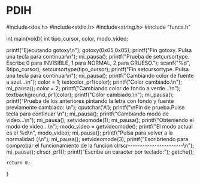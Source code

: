 # PDIH

#include<dos.h>
#include<stdio.h>
#include<string.h>
#include "funcs.h"

int main(void){
  int tipo_cursor, color, modo_video;
  
  printf("Ejecutando gotoxy\n");
  gotoxy(0x05,0x05);
  printf("Fin gotoxy. Pulsa una tecla para continuar\n");
  mi_pausa();
  printf("Prueba de setcursortype. Escribe 0 para INVISIBLE, 1 para NORMAL, 2 para GRUESO.");
  scanf("%d", &tipo_cursor);
  setcursortype(tipo_cursor);
  printf("Fin setcursortype. Pulsa una tecla para continuar\n");
  mi_pausa();
  printf("Cambiando color de fuente a azul...\n");
  color = 1;
  textcolor_pr1(color);
  printf("Color cambiado.\n");
  mi_pausa();
  color = 2;
  printf("Cambiando color de fondo a verde...\n");
  textbackground_pr1(color);
  printf("Color cambiado.\n");
  mi_pausa();
  printf("Prueba de los anteriores pintando la letra con fondo y fuente previamente cambiado: \n");
  cputchar('A');
  printf("\nFin de prueba.Pulse tecla para continuar \n");
  mi_pausa();
  printf("Cambiando modo de video...\n");
  mi_pausa();
  setvideomode(1);
  mi_pausa();
  printf("Obteniendo el modo de video...\n");
  modo_video = getvideomode();
  printf("El modo actual es el %d\n", modo_video);
  mi_pausa();
  printf("Pulsa para volver a la normalidad :)\n");
  mi_pausa();
  setvideomode(3);
  printf("Escribriendo para comprobar el funcionamiento de la funcion clrscr-----------------------\n");
  mi_pausa();
  clrscr_pr1();
  printf("Escribe un caracter por teclado:");
	getche();

  
	return 0;
}
